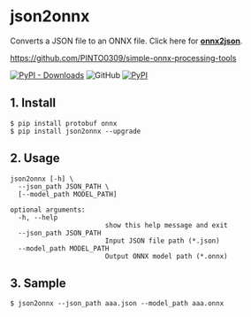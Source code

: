 # json2onnx
Converts a JSON file to an ONNX file. Click here for **[onnx2json](https://github.com/PINTO0309/onnx2json)**.

https://github.com/PINTO0309/simple-onnx-processing-tools

[![PyPI - Downloads](https://img.shields.io/pypi/dm/json2onnx?color=2BAF2B&label=Downloads%EF%BC%8FInstalled)](https://pypistats.org/packages/json2onnx) ![GitHub](https://img.shields.io/github/license/PINTO0309/json2onnx?color=2BAF2B) [![PyPI](https://img.shields.io/pypi/v/json2onnx?color=2BAF2B)](https://pypi.org/project/json2onnx/)

## 1. Install

```
$ pip install protobuf onnx
$ pip install json2onnx --upgrade
```

## 2. Usage

```
json2onnx [-h] \
  --json_path JSON_PATH \
  [--model_path MODEL_PATH]

optional arguments:
  -h, --help
                        show this help message and exit
  --json_path JSON_PATH
                        Input JSON file path (*.json)
  --model_path MODEL_PATH
                        Output ONNX model path (*.onnx)
```

## 3. Sample

```
$ json2onnx --json_path aaa.json --model_path aaa.onnx
```
